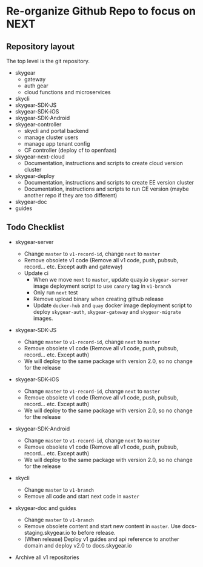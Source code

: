 # Re-organize Github Repo to focus on NEXT

## Repository layout

The top level is the git repository.

- skygear
    - gateway
    - auth gear
    - cloud functions and microservices
- skycli
- skygear-SDK-JS
- skygear-SDK-iOS
- skygear-SDK-Android
- skygear-controller
    - skycli and portal backend
    - manage cluster users
    - manage app tenant config
    - CF controller (deploy cf to openfaas)
- skygear-next-cloud
    - Documentation, instructions and scripts to create cloud version cluster
- skygear-deploy
    - Documentation, instructions and scripts to create EE version cluster
    - Documentation, instructions and scripts to run CE version (maybe another repo if they are too different)
- skygear-doc
- guides

## Todo Checklist

- skygear-server
    - Change `master` to `v1-record-id`, change `next` to `master`
    - Remove obsolete v1 code (Remove all v1 code, push, pubsub, record... etc. Except auth and gateway)
    - Update ci
        - When we move `next` to `master`, update quay.io `skygear-server` image deployment script to use `canary` tag in `v1-branch`
        - Only run `next` test
        - Remove upload binary when creating github release
        - Update `docker-hub` and `quay` docker image deployment script to deploy `skygear-auth`, `skygear-gateway` and `skygear-migrate` images.

- skygear-SDK-JS
    - Change `master` to `v1-record-id`, change `next` to `master`
    - Remove obsolete v1 code (Remove all v1 code, push, pubsub, record... etc. Except auth)
    - We will deploy to the same package with version 2.0, so no change for the release

- skygear-SDK-iOS
    - Change `master` to `v1-record-id`, change `next` to `master`
    - Remove obsolete v1 code (Remove all v1 code, push, pubsub, record... etc. Except auth)
    - We will deploy to the same package with version 2.0, so no change for the release

- skygear-SDK-Android
    - Change `master` to `v1-record-id`, change `next` to `master`
    - Remove obsolete v1 code (Remove all v1 code, push, pubsub, record... etc. Except auth)
    - We will deploy to the same package with version 2.0, so no change for the release

- skycli
    - Change `master` to `v1-branch`
    - Remove all code and start next code in `master`

- skygear-doc and guides
    - Change `master` to `v1-branch`
    - Remove obsolete content and start new content in `master`. Use docs-staging.skygear.io to before release.
    - (When release) Deploy v1 guides and api reference to another domain and deploy v2.0 to docs.skygear.io

- Archive all v1 repositories
